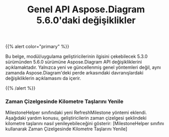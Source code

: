 ﻿---
title: Genel API Aspose.Diagram 5.6.0'daki değişiklikler
type: docs
weight: 40
url: /tr/java/public-api-changes-in-aspose-diagram-5-6-0/
---
{{% alert color="primary" %}} 

Bu belge, modül/uygulama geliştiricilerinin ilgisini çekebilecek 5.3.0 sürümünden 5.6.0 sürümüne Aspose.Diagram API değişikliklerini açıklamaktadır. Yalnızca yeni ve güncellenmiş genel yöntemleri değil, aynı zamanda Aspose.Diagram'deki perde arkasındaki davranışlardaki değişikliklerin açıklamasını da içerir.

{{% /alert %}} 
### **Zaman Çizelgesinde Kilometre Taşlarını Yenile**
MilestoneHelper sınıfındaki yeni RefreshMilestone yöntemi eklendi. Aşağıdaki yardım konusu, geliştiricilerin zaman çizelgesi şeklindeki kilometre taşlarını nasıl yenileyebileceğini gösterir: [MilestoneHelper sınıfını kullanarak Zaman Çizelgesinde Kilometre Taşlarını Yenile]